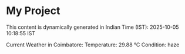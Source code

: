 # My Project

This content is dynamically generated in Indian Time (IST): 2025-10-05 10:18:55 IST


Current Weather in Coimbatore:
Temperature: 29.88 °C
Condition: haze
